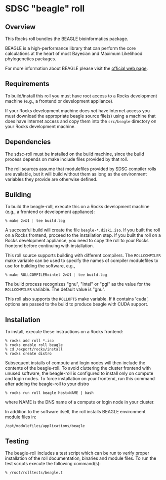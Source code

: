 # SDSC "beagle" roll

## Overview

This Rocks roll bundles the BEAGLE bioinformatics package.

BEAGLE is a high-performance library that can perform the core calculations at
the heart of most Bayesian and Maximum Likelihood phylogenetics packages.

For more information about BEAGLE please visit the <a
href="http://code.google.com/p/beagle-lib/" target="_blank">official web
page</a>.


## Requirements

To build/install this roll you must have root access to a Rocks development
machine (e.g., a frontend or development appliance).

If your Rocks development machine does *not* have Internet access you must
download the appropriate beagle source file(s) using a machine that does have
Internet access and copy them into the `src/beagle` directory on your Rocks
development machine.


## Dependencies

The sdsc-roll must be installed on the build machine, since the build process
depends on make include files provided by that roll.

The roll sources assume that modulefiles provided by SDSC compiler
rolls are available, but it will build without them as long as the environment
variables they provide are otherwise defined.


## Building

To build the beagle-roll, execute this on a Rocks development
machine (e.g., a frontend or development appliance):

```shell
% make 2>&1 | tee build.log
```

A successful build will create the file `beagle-*.disk1.iso`.  If you built the
roll on a Rocks frontend, proceed to the installation step. If you built the
roll on a Rocks development appliance, you need to copy the roll to your Rocks
frontend before continuing with installation.

This roll source supports building with different compilers.
The `ROLLCOMPILER` make variable can be used to
specify the names of compiler modulefiles to use for building the
software, e.g.,

```shell
% make ROLLCOMPILER=intel 2>&1 | tee build.log
```

The build process recognizes "gnu", "intel" or "pgi" as the value for the
`ROLLCOMPILER` variable.  The default value is "gnu".

This roll also supports the `ROLLOPTS` make variable.  If it contains 'cuda',
options are passed to the build to produce beagle with CUDA support.


## Installation

To install, execute these instructions on a Rocks frontend:

```shell
% rocks add roll *.iso
% rocks enable roll beagle
% cd /export/rocks/install
% rocks create distro
```

Subsequent installs of compute and login nodes will then include the contents
of the beagle-roll.  To avoid cluttering the cluster frontend with unused
software, the beagle-roll is configured to install only on compute and
login nodes. To force installation on your frontend, run this command after
adding the beagle-roll to your distro

```shell
% rocks run roll beagle host=NAME | bash
```

where NAME is the DNS name of a compute or login node in your cluster.

In addition to the software itself, the roll installs BEAGLE environment module
files in:

```shell
/opt/modulefiles/applications/beagle
```


## Testing

The beagle-roll includes a test script which can be run to verify proper
installation of the roll documentation, binaries and module files. To
run the test scripts execute the following command(s):

```shell
% /root/rolltests/beagle.t 
```
